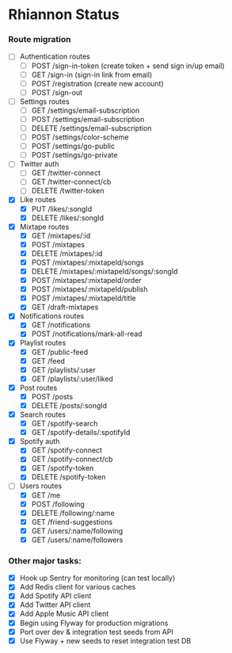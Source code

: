 # Rhiannon Status

### Route migration

* [ ] Authentication routes
  * [ ] POST /sign-in-token (create token + send sign in/up email)
  * [ ] GET /sign-in (sign-in link from email)
  * [ ] POST /registration (create new account)
  * [ ] POST /sign-out

* [ ] Settings routes
  * [ ] GET /settings/email-subscription
  * [ ] POST /settings/email-subscription
  * [ ] DELETE /settings/email-subscription
  * [ ] POST /settings/color-scheme
  * [ ] POST /settings/go-public
  * [ ] POST /settings/go-private

* [ ] Twitter auth
  * [ ] GET /twitter-connect
  * [ ] GET /twitter-connect/cb
  * [ ] DELETE /twitter-token

* [X] Like routes
  * [X] PUT /likes/:songId
  * [X] DELETE /likes/:songId

* [x] Mixtape routes
  * [X] GET /mixtapes/:id
  * [X] POST /mixtapes
  * [X] DELETE /mixtapes/:id
  * [X] POST /mixtapes/:mixtapeId/songs
  * [X] DELETE /mixtapes/:mixtapeId/songs/:songId
  * [X] POST /mixtapes/:mixtapeId/order
  * [X] POST /mixtapes/:mixtapeId/publish
  * [X] POST /mixtapes/:mixtapeId/title
  * [x] GET /draft-mixtapes

* [X] Notifications routes
  * [X] GET /notifications
  * [X] POST /notifications/mark-all-read

* [x] Playlist routes
  * [X] GET /public-feed
  * [X] GET /feed
  * [X] GET /playlists/:user
  * [X] GET /playlists/:user/liked

* [x] Post routes
  * [X] POST /posts
  * [x] DELETE /posts/:songId

* [x] Search routes
  * [X] GET /spotify-search
  * [X] GET /spotify-details/:spotifyId

* [x] Spotify auth
  * [x] GET /spotify-connect
  * [x] GET /spotify-connect/cb
  * [x] GET /spotify-token
  * [x] DELETE /spotify-token

* [ ] Users routes
  * [x] GET /me
  * [X] POST /following
  * [X] DELETE /following/:name
  * [x] GET /friend-suggestions
  * [x] GET /users/:name/following
  * [x] GET /users/:name/followers

### Other major tasks:

* [x] Hook up Sentry for monitoring (can test locally)
* [X] Add Redis client for various caches
* [X] Add Spotify API client
* [x] Add Twitter API client
* [X] Add Apple Music API client
* [X] Begin using Flyway for production migrations
* [X] Port over dev & integration test seeds from API
* [X] Use Flyway + new seeds to reset integration test DB
